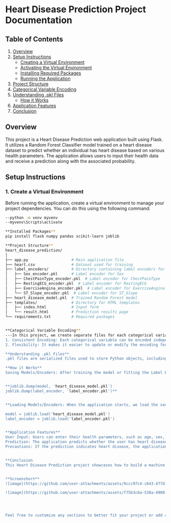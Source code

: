 # Heart Disease Prediction Project Documentation

## Table of Contents

1. [Overview](#overview)
2. [Setup Instructions](#setup-instructions)
   - [Creating a Virtual Environment](#1-create-a-virtual-environment)
   - [Activating the Virtual Environment](#2-activate-the-virtual-environment)
   - [Installing Required Packages](#3-install-required-packages)
   - [Running the Application](#4-running-the-application)
3. [Project Structure](#project-structure)
4. [Categorical Variable Encoding](#categorical-variable-encoding)
5. [Understanding .pkl Files](#understanding-pkl-files)
   - [How it Works](#how-it-works)
6. [Application Features](#application-features)
7. [Conclusion](#conclusion)

## Overview

This project is a Heart Disease Prediction web application built using Flask. It utilizes a Random Forest Classifier model trained on a heart disease dataset to predict whether an individual has heart disease based on various health parameters. The application allows users to input their health data and receive a prediction along with the associated probability.

## Setup Instructions

### 1. Create a Virtual Environment

Before running the application, create a virtual environment to manage your project dependencies. You can do this using the following command:

```bash
--python -m venv myvenv
--myvenv\Scripts\activate

**Installed Packages**
pip install flask numpy pandas scikit-learn joblib

**Project Structure**
heart_disease_prediction/
│
├── app.py                   # Main application file
├── heart.csv                # Dataset used for training
├── label_encoders/          # Directory containing label encoders for categorical features
│   ├── Sex_encoder.pkl      # Label encoder for Sex
│   ├── ChestPainType_encoder.pkl  # Label encoder for ChestPainType
│   ├── RestingECG_encoder.pkl  # Label encoder for RestingECG
│   ├── ExerciseAngina_encoder.pkl  # Label encoder for ExerciseAngina
│   └── ST_Slope_encoder.pkl  # Label encoder for ST_Slope
├── heart_disease_model.pkl  # Trained Random Forest model
├── templates/               # Directory for HTML templates
│   ├── index.html           # Input form
│   └── result.html          # Prediction results page
└── requirements.txt         # Required packages


**Categorical Variable Encoding**
---In this project, we create separate files for each categorical variable's Label Encoder. This approach allows for:
1. Consistent Encoding: Each categorical variable can be encoded independently, ensuring that the model recognizes them accurately.
2. Flexibility: It makes it easier to update or modify the encoding for individual features without affecting others.

**Understanding .pkl Files**
.pkl files are serialized files used to store Python objects, including machine learning models and encoders. The joblib library is used to save and load these objects efficiently.

**How it Works**
Saving Models/Encoders: After training the model or fitting the Label Encoder, we save it as a .pkl file using joblib.dump(). This allows for quick loading later without needing to retrain the model.


**joblib.dump(model, 'heart_disease_model.pkl')
joblib.dump(label_encoder, 'label_encoder.pkl')**


**Loading Models/Encoders: When the application starts, we load the saved models and encoders from the .pkl files using joblib.load(). This enables the application to make predictions using the pre-trained model.**

model = joblib.load('heart_disease_model.pkl')
label_encoder = joblib.load('label_encoder.pkl')


**Application Features**
User Input: Users can enter their health parameters, such as age, sex, chest pain type, blood pressure, cholesterol levels, etc.
Prediction: The application predicts whether the user has heart disease and provides the probability of the prediction.
Precautions: If the prediction indicates heart disease, the application suggests precautions and lifestyle changes to help manage heart health.


**Conclusion
This Heart Disease Prediction project showcases how to build a machine learning model with a Flask web application, handling categorical variables effectively while utilizing serialization for model persistence. The project not only demonstrates the technical aspects of machine learning and web development but also serves as a practical tool for predicting heart disease risk based on user-inputted health data.**


**Screenshort**
![image](https://github.com/user-attachments/assets/9ccc97c4-c643-477d-9463-da6f73bc981a)

![image](https://github.com/user-attachments/assets/f75b3c6a-538a-4900-b20c-1117f820547f)




Feel free to customize any sections to better fit your project or add any additional information you think is necessary


